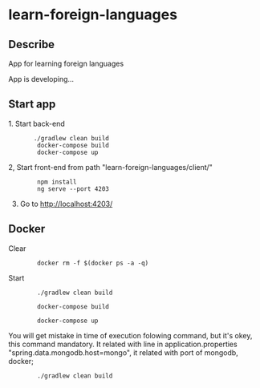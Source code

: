 # learn-foreign-languages

<h2>Describe</h2>
 App for learning foreign languages

 App is developing...



<h2>Start app</h2>
1. Start back-end

           ./gradlew clean build           
            docker-compose build
            docker-compose up
            
2, Start front-end from path "learn-foreign-languages/client/"

            npm install
            ng serve --port 4203
            
3. Go to <a href="http://localhost:4203/">http://localhost:4203/</a>


<h2>Docker</h2>

Clear

            docker rm -f $(docker ps -a -q) 	


Start

            ./gradlew clean build

            docker-compose build

            docker-compose up

You will get mistake in time of execution folowing command, but it's okey, this command mandatory. It related with line in  application.properties "spring.data.mongodb.host=mongo", it related with port of mongodb, docker; 

            ./gradlew clean build


